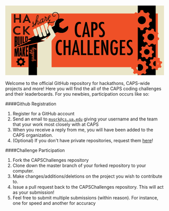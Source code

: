 ![CAPSChallemge Header](https://raw.githubusercontent.com/uacaps/ResourceRepo/master/CAPSChallenges/CAPSChallenges-01.png)

Welcome to the official GitHub repository for hackathons, CAPS-wide projects and more! Here you will find the all of the CAPS coding challenges and their leaderboards. For you newbies, participation occurs like so:

####Github Registration
1. Register for a GitHub account
2. Send an email to <code>myork@cs.ua.edu</code> giving your username and the team that your work most closely with at CAPS
3. When you receive a reply from me, you will have been added to the CAPS organization.
3. (Optional) If you don't have private repositories, request them [here](https://education.github.com/discount_requests/new)!

####Challenge Participation
1. Fork the CAPSChallenges repository
2. Clone down the master branch of your forked repository to your computer.
2. Make changes/additions/deletions on the project you wish to contribute to.
3. Issue a pull request back to the CAPSChallenges repository. This will act as your submission!
4. Feel free to submit multiple submissions (within reason). For instance, one for speed and another for accuracy



